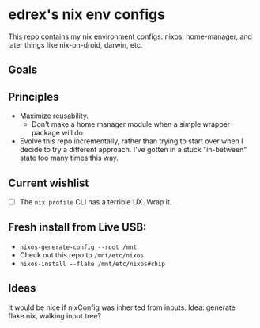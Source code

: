 # edrex's nix env configs

This repo contains my nix environment configs: nixos, home-manager, and later things like nix-on-droid, darwin, etc.

## Goals


## Principles

- Maximize reusability.
  - Don't make a home manager module when a simple wrapper package will do
- Evolve this repo incrementally, rather than trying to start over when I decide to try a different approach. I've gotten in a stuck "in-between" state too many times this way.


## Current wishlist

- [ ] The `nix profile` CLI has a terrible UX. Wrap it.


## Fresh install from Live USB:

- `nixos-generate-config --root /mnt`
- Check out this repo to `/mnt/etc/nixos`
- `nixos-install --flake /mnt/etc/nixos#chip`

## Ideas

It would be nice if nixConfig was inherited from inputs.
Idea: generate flake.nix, walking input tree?
